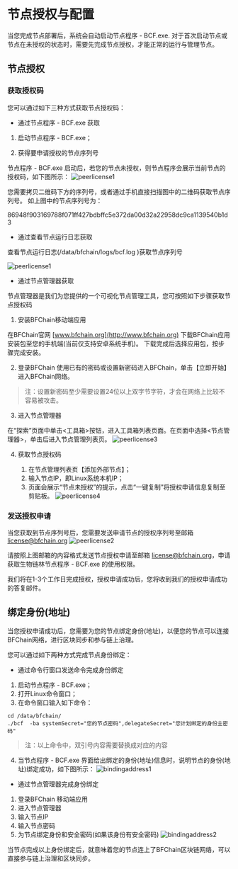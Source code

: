 # 节点授权与配置

当您完成节点部署后，系统会自动启动节点程序 - BCF.exe. 对于首次启动节点或节点在未授权的状态时，需要先完成节点授权，才能正常的运行与管理节点。


## 节点授权

### 获取授权码

您可以通过如下三种方式获取节点授权码：

- 通过节点程序 - BCF.exe 获取

1. 启动节点程序 - BCF.exe；

2. 获得要申请授权的节点序列号

节点程序 - BCF.exe 启动后，若您的节点未授权，则节点程序会展示当前节点的授权码，如下图所示：
![peerlicense1](./images/peerlicense1.png)

您需要拷贝二维码下方的序列号，或者通过手机直接扫描图中的二维码获取节点序列号。
如上图中的节点序列号为：

86948f903169788f071ff427bdbffc5e372da00d32a22958dc9ca1139540b1d3


- 通过查看节点运行日志获取

查看节点运行日志(/data/bfchain/logs/bcf.log )获取节点序列号

![peerlicense1](./images/peerlicense1.png)


- 通过节点管理器获取

节点管理器是我们为您提供的一个可视化节点管理工具，您可按照如下步骤获取节点授权码

1. 安装BFChain移动端应用

在BFChain官网 [www.bfchain.org](http://www.bfchain.org) 下载BFChain应用安装包至您的手机端(当前仅支持安卓系统手机)。
下载完成后选择应用包，按步骤完成安装。

2. 登录BFChain
使用已有的密码或设置新密码进入BFChain，单击【立即开始】进入BFChain网络。

> 注：设置新密码至少需要设置24位以上双字节字符，才会在网络上比较不容易被攻击。

3. 进入节点管理器

在“探索”页面中单击<工具箱>按钮，进入工具箱列表页面。在页面中选择<节点管理器>，单击后进入节点管理列表页。
![peerlicense3](./images/peerlicense3.png)

4. 获取节点授权码

    1. 在节点管理列表页【添加外部节点】；
    2. 输入节点IP，即Linux系统本机IP；
    3. 页面会展示“节点未授权”的提示，点击“一键复制”将授权申请信息复制至剪贴板。
![peerlicense4](./images/peerlicense4.png)

### 发送授权申请

当您获取到节点序列号后，您需要发送申请节点的授权序列号至邮箱 license@bfchain.org
![peerlicense2](./images/peerlicense2.png)

请按照上图邮箱的内容格式发送节点授权申请至邮箱 license@bfchain.org，申请获取生物链林节点程序 - BCF.exe 的使用权限。

我们将在1-3个工作日完成授权，授权申请成功后，您将收到我们的授权申请成功的答复邮件。



## 绑定身份(地址)

当您授权申请成功后，您需要为您的节点绑定身份(地址)，以便您的节点可以连接BFChain网络，进行区块同步和参与链上治理。

您可以通过如下两种方式完成节点身份绑定：

- 通过命令行窗口发送命令完成身份绑定

1. 启动节点程序 - BCF.exe；
2. 打开Linux命令窗口；
3. 在命令窗口输入如下命令：

```
cd /data/bfchain/
./bcf  -ba systemSecret="您的节点密码",delegateSecret="您计划绑定的身份主密码"
```

> 注：以上命令中，双引号内容需要替换成对应的内容

4. 当节点程序 - BCF.exe 界面给出绑定的身份(地址)信息时，说明节点的身份(地址)绑定成功，如下图所示：
![bindingaddress1](./images/bindingaddress1.png)


- 通过节点管理器完成身份绑定

1. 登录BFChain 移动端应用
2. 进入节点管理器
3. 输入节点IP
4. 输入节点密码
5. 为节点绑定身份和安全密码(如果该身份有安全密码)
![bindingaddress2](./images/bindingaddress2.png)


当节点完成以上身份绑定后，就意味着您的节点连上了BFChain区块链网络，可以直接参与链上治理和区块同步。